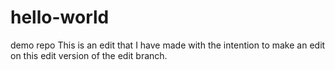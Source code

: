 # hello-world
demo repo
This is an edit that I have made with the intention to make an edit on this edit version of the edit branch.

